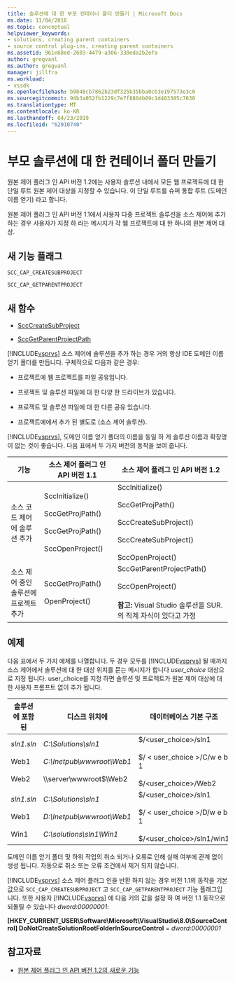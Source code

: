 ```yaml
---
title: 솔루션에 대 한 부모 컨테이너 폴더 만들기 | Microsoft Docs
ms.date: 11/04/2016
ms.topic: conceptual
helpviewer_keywords:
- solutions, creating parent containers
- source control plug-ins, creating parent containers
ms.assetid: 961e68ed-2603-4479-a306-330eda2b2efa
author: gregvanl
ms.author: gregvanl
manager: jillfra
ms.workload:
- vssdk
ms.openlocfilehash: b9b48cb7862b23df325b35bba0cb3e197573e3c0
ms.sourcegitcommit: 94b3a052fb1229c7e7f8804b09c1d403385c7630
ms.translationtype: MT
ms.contentlocale: ko-KR
ms.lasthandoff: 04/23/2019
ms.locfileid: "62910740"
---
```

# <a name="create-parent-container-folders-for-solutions"></a>부모 솔루션에 대 한 컨테이너 폴더 만들기
원본 제어 플러그 인 API 버전 1.2에는 사용자 솔루션 내에서 모든 웹 프로젝트에 대 한 단일 루트 원본 제어 대상을 지정할 수 있습니다. 이 단일 루트를 슈퍼 통합 루트 (도메인 이름 얻기) 라고 합니다.

 원본 제어 플러그 인 API 버전 1.1에서 사용자 다중 프로젝트 솔루션을 소스 제어에 추가 하는 경우 사용자가 지정 하 라는 메시지가 각 웹 프로젝트에 대 한 하나의 원본 제어 대상.

## <a name="new-capability-flags"></a>새 기능 플래그
 `SCC_CAP_CREATESUBPROJECT`

 `SCC_CAP_GETPARENTPROJECT`

## <a name="new-functions"></a>새 함수
- [SccCreateSubProject](../../extensibility/scccreatesubproject-function.md)

- [SccGetParentProjectPath](../../extensibility/sccgetparentprojectpath-function.md)

 [!INCLUDE[vsprvs](../../code-quality/includes/vsprvs_md.md)] 소스 제어에 솔루션을 추가 하는 경우 거의 항상 IDE 도메인 이름 얻기 폴더를 만듭니다. 구체적으로 다음과 같은 경우:

- 프로젝트에 웹 프로젝트를 파일 공유입니다.

- 프로젝트 및 솔루션 파일에 대 한 다양 한 드라이브가 있습니다.

- 프로젝트 및 솔루션 파일에 대 한 다른 공유 있습니다.

- 프로젝트에에서 추가 된 별도로 (소스 제어 솔루션).

[!INCLUDE[vsprvs](../../code-quality/includes/vsprvs_md.md)], 도메인 이름 얻기 폴더의 이름을 동일 하 게 솔루션 이름과 확장명이 없는 것이 좋습니다. 다음 표에서 두 가지 버전의 동작을 보여 줍니다.

|기능|소스 제어 플러그 인 API 버전 1.1|소스 제어 플러그 인 API 버전 1.2|
|-------------| - | - |
|소스 코드 제어에 솔루션 추가|SccInitialize()<br /><br /> SccGetProjPath()<br /><br /> SccGetProjPath()<br /><br /> SccOpenProject()|SccInitialize()<br /><br /> SccGetProjPath()<br /><br /> SccCreateSubProject()<br /><br /> SccCreateSubProject()<br /><br /> SccOpenProject()|
|소스 제어 중인 솔루션에 프로젝트 추가|SccGetProjPath()<br /><br /> OpenProject()|SccGetParentProjectPath()<br /><br /> SccOpenProject()<br /><br />  **참고:**  Visual Studio 솔루션을 SUR.의 직계 자식이 있다고 가정|

## <a name="examples"></a>예제
 다음 표에서 두 가지 예제를 나열합니다. 두 경우 모두를 [!INCLUDE[vsprvs](../../code-quality/includes/vsprvs_md.md)] 될 때까지 소스 제어에서 솔루션에 대 한 대상 위치를 묻는 메시지가 합니다 *user_choice* 대상으로 지정 됩니다. user_choice를 지정 하면 솔루션 및 프로젝트가 원본 제어 대상에 대 한 사용자 프롬프트 없이 추가 됩니다.

|솔루션에 포함 된|디스크 위치에|데이터베이스 기본 구조|
|-----------------------|-----------------------|--------------------------------|
|*sln1.sln*<br /><br /> Web1<br /><br /> Web2|*C:\Solutions\sln1*<br /><br /> *C:\Inetpub\wwwroot\Web1*<br /><br /> \\\server\wwwroot$\Web2|$/<user_choice>/sln1<br /><br /> $/ < user_choice >/C/w e b 1<br /><br /> $/<user_choice>/Web2|
|*sln1.sln*<br /><br /> Web1<br /><br /> Win1|*C:\Solutions\sln1*<br /><br /> *D:\Inetpub\wwwroot\Web1*<br /><br /> *C:\solutions\sln1\Win1*|$/<user_choice>/sln1<br /><br /> $/ < user_choice >/D/w e b 1<br /><br /> $/<user_choice>/sln1/win1|

 도메인 이름 얻기 폴더 및 하위 작업의 취소 되거나 오류로 인해 실패 여부에 관계 없이 생성 됩니다. 자동으로 취소 또는 오류 조건에서 제거 되지 않습니다.

 [!INCLUDE[vsprvs](../../code-quality/includes/vsprvs_md.md)] 소스 제어 플러그 인을 반환 하지 않는 경우 버전 1.1의 동작을 기본값으로 `SCC_CAP_CREATESUBPROJECT` 고 `SCC_CAP_GETPARENTPROJECT` 기능 플래그입니다. 또한 사용자 [!INCLUDE[vsprvs](../../code-quality/includes/vsprvs_md.md)] 에 다음 키의 값을 설정 하 여 버전 1.1 동작으로 되돌릴 수 있습니다 *dword:00000001*:

 **[HKEY_CURRENT_USER\Software\Microsoft\VisualStudio\8.0\SourceControl] DoNotCreateSolutionRootFolderInSourceControl** = *dword:00000001*

## <a name="see-also"></a>참고자료
- [원본 제어 플러그 인 API 버전 1.2의 새로운 기능](../../extensibility/internals/what-s-new-in-the-source-control-plug-in-api-version-1-2.md)